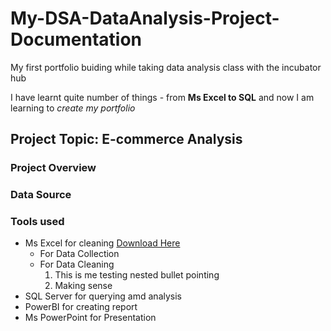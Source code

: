 # My-DSA-DataAnalysis-Project-Documentation
My first portfolio buiding while taking data analysis class with the incubator hub

I have learnt quite number of things - from **Ms Excel to SQL** and now I am learning to *create my portfolio* 

## Project Topic: E-commerce Analysis

### Project Overview

### Data Source

### Tools used
- Ms Excel for cleaning [Download Here](https://www.microsoft.com)
  - For Data Collection
  - For Data Cleaning
      1. This is me testing nested bullet pointing
      2. Making sense
- SQL Server for querying amd analysis
- PowerBI for creating report
- Ms PowerPoint for Presentation
